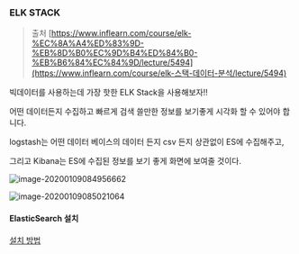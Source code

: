 ### ELK STACK

> 출처  [https://www.inflearn.com/course/elk-%EC%8A%A4%ED%83%9D-%EB%8D%B0%EC%9D%B4%ED%84%B0-%EB%B6%84%EC%84%9D/lecture/5494](https://www.inflearn.com/course/elk-스택-데이터-분석/lecture/5494) 

빅데이터를 사용하는데 가장 핫한 ELK Stack을 사용해보자!!

어떤 데이터든지 수집하고 빠르게 검색 쓸만한 정보를 보기좋게 시각화 할 수 있어야 합니다.



logstash는 어떤 데이터 베이스의 데이터 든지 csv 든지 상관없이 ES에 수집해주고,  

그리고 Kibana는 ES에 수집된 정보를 보기 좋게 화면에 보여줄 것이다.



![image-20200109084956662](D:\Study\StudyDocs\Document\Server\DataScience\image\image-20200109084956662.png)

![image-20200109085021064](D:\Study\StudyDocs\Document\Server\DataScience\image\image-20200109085021064.png)





#### ElasticSearch 설치

[설치 방법](# (..\..\CentOS 7\설치관련.md) )



